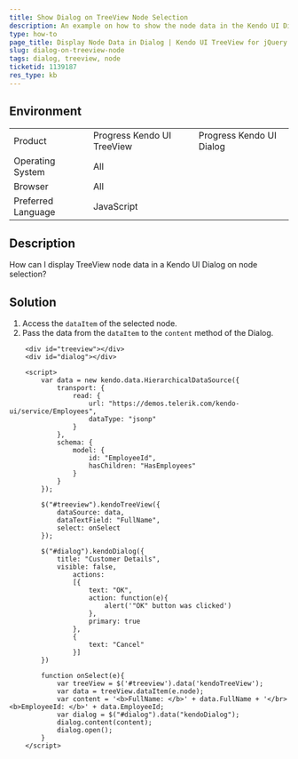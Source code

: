 ```yaml
---
title: Show Dialog on TreeView Node Selection
description: An example on how to show the node data in the Kendo UI Dialog on selecting a TreeView node.
type: how-to
page_title: Display Node Data in Dialog | Kendo UI TreeView for jQuery
slug: dialog-on-treeview-node
tags: dialog, treeview, node
ticketid: 1139187
res_type: kb
---
```


## Environment

<table>
 <tr>
  <td>Product</td>
  <td>Progress Kendo UI TreeView</td>
  <td>Progress Kendo UI Dialog</td>
 </tr>
 <tr>
  <td>Operating System</td>
  <td>All</td>
 </tr>
 <tr>
  <td>Browser</td>
  <td>All</td>
 </tr>
 <tr>
  <td>Preferred Language</td>
  <td>JavaScript</td>
 </tr>
</table>

## Description

How can I display TreeView node data in a Kendo UI Dialog on node selection?

## Solution

1. Access the `dataItem` of the selected node.
1. Pass the data from the `dataItem` to the `content` method of the Dialog.

```dojo
	<div id="treeview"></div>
	<div id="dialog"></div>               

	<script>
		var data = new kendo.data.HierarchicalDataSource({
			transport: {
				read: {
					url: "https://demos.telerik.com/kendo-ui/service/Employees",
					dataType: "jsonp"
				}
			},
			schema: {
				model: {
					id: "EmployeeId",
					hasChildren: "HasEmployees"
				}
			}
		});

		$("#treeview").kendoTreeView({
			dataSource: data,
			dataTextField: "FullName",
			select: onSelect
		});

		$("#dialog").kendoDialog({                    		
			title: "Customer Details",  			
			visible: false,
				actions:
				[{
					text: "OK",
					action: function(e){
						alert('"OK" button was clicked')
					},
					primary: true
				},
				{
					text: "Cancel"
				}]
		})

		function onSelect(e){    
			var treeView = $('#treeview').data('kendoTreeView');
			var data = treeView.dataItem(e.node);
			var content = '<b>FullName: </b>' + data.FullName + '</br><b>EmployeeId: </b>' + data.EmployeeId;
			var dialog = $("#dialog").data("kendoDialog");
			dialog.content(content);
			dialog.open();
		}
	</script>
```
